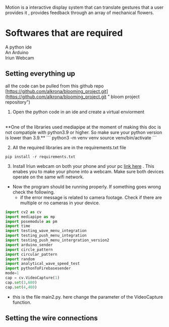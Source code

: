 Motion is a interactive display system that can translate gestures that a user provides it , provides feedback through an array of mechanical flowers.
# Softwares that are required
A python ide <br>
An Arduino <br>
Iriun Webcam<br>
## Setting everything up
 all the code can be pulled from this github repo [https://github.com/alkrona/blooming_project.git](https://github.com/alkrona/blooming_project.git " bloom project repository")
<br>
1. Open the python code in an ide and create a virtual enviorment
<br>
**One of the libraries used mediapipe at the moment of making this doc is not compatiple with python3.9 or higher. So make sure your python version is lower than 3.9.**
<!--Code bloacks-->
```
python3 -m venv venv
source venv/bin/activate
```

2. All the required libraries are in the requirements.txt file

<!--Code bloacks-->
```
pip install -r requirements.txt
```
3. Install Iriun webcam on both your phone and your pc [link here]( https://iriun.com "link to download") . This enabes you to make your phone into a webcam. Make sure both devices operate on the same wifi network.
 * Now the program should be running properly. If something goes wrong check the following.
    *  if the error message is related to camera footage. Check if there are multiple or no cameras in your device.
    <!--Code bloacks-->
```python
import cv2 as cv
import mediapipe as mp
import posemodule as pm
import time 
import testing_wave_menu_integration
import testing_push_menu_integration
import testing_push_menu_intergration_version2
import arduino_sender
import circle_pattern
import circular_pattern
import random
import analytical_wave_speed_test
import pythonToFirebasesender
mode=1
cap = cv.VideoCapture(1)
cap.set(3,680)
cap.set(4,480)
```

* this is the file main2.py. here change the parameter of the VideoCapture function.
## Setting the wire connections

